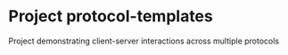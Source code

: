 # Project protocol-templates
Project demonstrating client-server interactions across multiple protocols